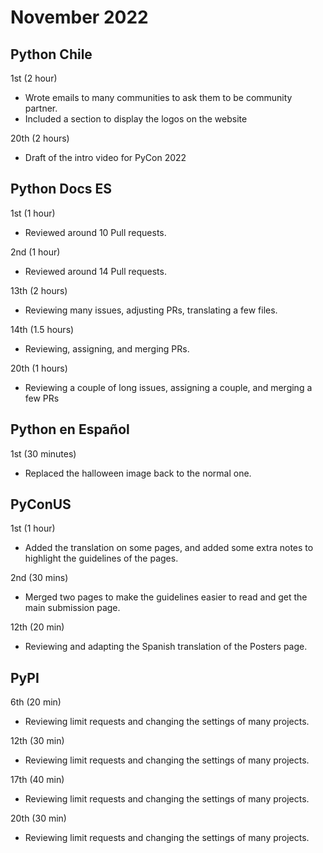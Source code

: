 # November 2022

## Python Chile

1st (2 hour)
* Wrote emails to many communities to ask them to be community partner.
* Included a section to display the logos on the website

20th (2 hours)
* Draft of the intro video for PyCon 2022

## Python Docs ES

1st (1 hour)
* Reviewed around 10 Pull requests.

2nd (1 hour)
* Reviewed around 14 Pull requests.

13th (2 hours)
* Reviewing many issues, adjusting PRs, translating a few files.

14th (1.5 hours)
* Reviewing, assigning, and merging PRs.

20th (1 hours)
* Reviewing a couple of long issues, assigning a couple, and merging a few PRs

## Python en Español

1st (30 minutes)

* Replaced the halloween image back to the normal one.

## PyConUS

1st (1 hour)

* Added the translation on some pages, and added some extra notes
  to highlight the guidelines of the pages.

2nd (30 mins)

* Merged two pages to make the guidelines easier to read and get
  the main submission page.

12th (20 min)

* Reviewing and adapting the Spanish translation of the Posters page.

## PyPI

6th (20 min)

* Reviewing limit requests and changing the settings of many projects.

12th (30 min)

* Reviewing limit requests and changing the settings of many projects.

17th (40 min)

* Reviewing limit requests and changing the settings of many projects.

20th (30 min)

* Reviewing limit requests and changing the settings of many projects.
